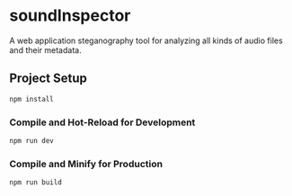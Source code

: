 # soundInspector

A web application steganography tool for analyzing all kinds of audio files and their metadata.

## Project Setup

```sh
npm install
```

### Compile and Hot-Reload for Development

```sh
npm run dev
```

### Compile and Minify for Production

```sh
npm run build
```
